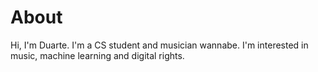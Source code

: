# About

Hi, I'm Duarte. I'm a CS student and musician wannabe. I'm interested in music, machine learning and digital rights.
